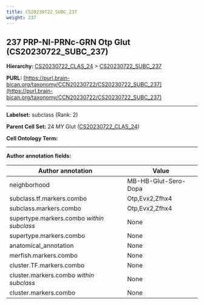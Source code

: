 ```yaml
---
title: CS20230722_SUBC_237
weight: 237
---
```

## 237 PRP-NI-PRNc-GRN Otp Glut (CS20230722_SUBC_237)
<b>Hierarchy: </b>
[CS20230722_CLAS_24](../CS20230722_CLAS_24) >
[CS20230722_SUBC_237](../CS20230722_SUBC_237)

**PURL:** [https://purl.brain-bican.org/taxonomy/CCN20230722/CS20230722_SUBC_237](https://purl.brain-bican.org/taxonomy/CCN20230722/CS20230722_SUBC_237)

---


**Labelset:** subclass (Rank: 2)

**Parent Cell Set:** 24 MY Glut ([CS20230722_CLAS_24](../CS20230722_CLAS_24))



**Cell Ontology Term:** 

[MARKER GENES.]: #


---

[TRANSFERRED ANNOTATIONS.]: #


[AUTHOR ANNOTATION FIELDS.]: #


**Author annotation fields:**

| Author annotation | Value |
|-------------------|-------|
|neighborhood|MB-HB-Glut-Sero-Dopa|
|subclass.tf.markers.combo|Otp,Evx2,Zfhx4|
|subclass.markers.combo|Otp,Evx2,Zfhx4|
|supertype.markers.combo _within subclass_|None|
|supertype.markers.combo|None|
|anatomical_annotation|None|
|merfish.markers.combo|None|
|cluster.TF.markers.combo|None|
|cluster.markers.combo _within subclass_|None|
|cluster.markers.combo|None|
